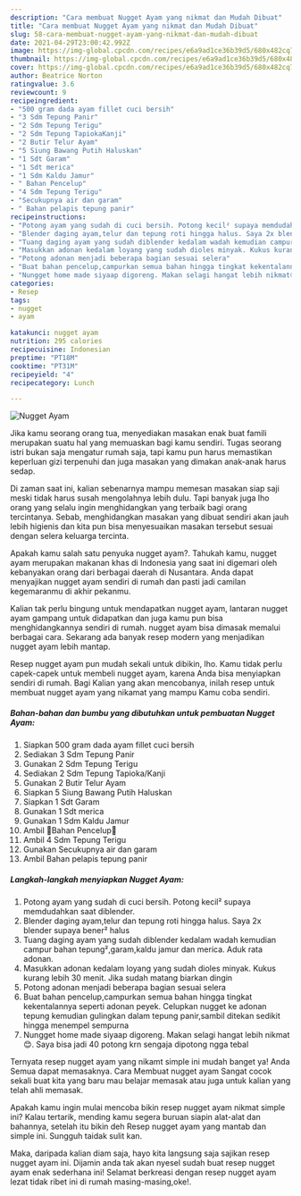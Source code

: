 ```yaml
---
description: "Cara membuat Nugget Ayam yang nikmat dan Mudah Dibuat"
title: "Cara membuat Nugget Ayam yang nikmat dan Mudah Dibuat"
slug: 58-cara-membuat-nugget-ayam-yang-nikmat-dan-mudah-dibuat
date: 2021-04-29T23:00:42.992Z
image: https://img-global.cpcdn.com/recipes/e6a9ad1ce36b39d5/680x482cq70/nugget-ayam-foto-resep-utama.jpg
thumbnail: https://img-global.cpcdn.com/recipes/e6a9ad1ce36b39d5/680x482cq70/nugget-ayam-foto-resep-utama.jpg
cover: https://img-global.cpcdn.com/recipes/e6a9ad1ce36b39d5/680x482cq70/nugget-ayam-foto-resep-utama.jpg
author: Beatrice Norton
ratingvalue: 3.6
reviewcount: 9
recipeingredient:
- "500 gram dada ayam fillet cuci bersih"
- "3 Sdm Tepung Panir"
- "2 Sdm Tepung Terigu"
- "2 Sdm Tepung TapiokaKanji"
- "2 Butir Telur Ayam"
- "5 Siung Bawang Putih Haluskan"
- "1 Sdt Garam"
- "1 Sdt merica"
- "1 Sdm Kaldu Jamur"
- " Bahan Pencelup"
- "4 Sdm Tepung Terigu"
- "Secukupnya air dan garam"
- " Bahan pelapis tepung panir"
recipeinstructions:
- "Potong ayam yang sudah di cuci bersih. Potong kecil² supaya memdudahkan saat diblender."
- "Blender daging ayam,telur dan tepung roti hingga halus. Saya 2x blender supaya bener² halus"
- "Tuang daging ayam yang sudah diblender kedalam wadah kemudian campur bahan tepung²,garam,kaldu jamur dan merica. Aduk rata adonan."
- "Masukkan adonan kedalam loyang yang sudah dioles minyak. Kukus kurang lebih 30 menit. Jika sudah matang biarkan dingin"
- "Potong adonan menjadi beberapa bagian sesuai selera"
- "Buat bahan pencelup,campurkan semua bahan hingga tingkat kekentalannya seperti adonan peyek. Celupkan nugget ke adonan tepung kemudian gulingkan dalam tepung panir,sambil ditekan sedikit hingga menempel sempurna"
- "Nungget home made siyaap digoreng. Makan selagi hangat lebih nikmat😊. Saya bisa jadi 40 potong krn sengaja dipotong ngga tebal"
categories:
- Resep
tags:
- nugget
- ayam

katakunci: nugget ayam 
nutrition: 295 calories
recipecuisine: Indonesian
preptime: "PT18M"
cooktime: "PT31M"
recipeyield: "4"
recipecategory: Lunch

---
```



![Nugget Ayam](https://img-global.cpcdn.com/recipes/e6a9ad1ce36b39d5/680x482cq70/nugget-ayam-foto-resep-utama.jpg)

Jika kamu seorang orang tua, menyediakan masakan enak buat famili merupakan suatu hal yang memuaskan bagi kamu sendiri. Tugas seorang istri bukan saja mengatur rumah saja, tapi kamu pun harus memastikan keperluan gizi terpenuhi dan juga masakan yang dimakan anak-anak harus sedap.

Di zaman  saat ini, kalian sebenarnya mampu memesan masakan siap saji meski tidak harus susah mengolahnya lebih dulu. Tapi banyak juga lho orang yang selalu ingin menghidangkan yang terbaik bagi orang tercintanya. Sebab, menghidangkan masakan yang dibuat sendiri akan jauh lebih higienis dan kita pun bisa menyesuaikan masakan tersebut sesuai dengan selera keluarga tercinta. 



Apakah kamu salah satu penyuka nugget ayam?. Tahukah kamu, nugget ayam merupakan makanan khas di Indonesia yang saat ini digemari oleh kebanyakan orang dari berbagai daerah di Nusantara. Anda dapat menyajikan nugget ayam sendiri di rumah dan pasti jadi camilan kegemaranmu di akhir pekanmu.

Kalian tak perlu bingung untuk mendapatkan nugget ayam, lantaran nugget ayam gampang untuk didapatkan dan juga kamu pun bisa menghidangkannya sendiri di rumah. nugget ayam bisa dimasak memalui berbagai cara. Sekarang ada banyak resep modern yang menjadikan nugget ayam lebih mantap.

Resep nugget ayam pun mudah sekali untuk dibikin, lho. Kamu tidak perlu capek-capek untuk membeli nugget ayam, karena Anda bisa menyiapkan sendiri di rumah. Bagi Kalian yang akan mencobanya, inilah resep untuk membuat nugget ayam yang nikamat yang mampu Kamu coba sendiri.

<!--inarticleads1-->

##### Bahan-bahan dan bumbu yang dibutuhkan untuk pembuatan Nugget Ayam:

1. Siapkan 500 gram dada ayam fillet cuci bersih
1. Sediakan 3 Sdm Tepung Panir
1. Gunakan 2 Sdm Tepung Terigu
1. Sediakan 2 Sdm Tepung Tapioka/Kanji
1. Gunakan 2 Butir Telur Ayam
1. Siapkan 5 Siung Bawang Putih Haluskan
1. Siapkan 1 Sdt Garam
1. Gunakan 1 Sdt merica
1. Gunakan 1 Sdm Kaldu Jamur
1. Ambil  🍄Bahan Pencelup🍄
1. Ambil 4 Sdm Tepung Terigu
1. Gunakan Secukupnya air dan garam
1. Ambil  Bahan pelapis tepung panir




<!--inarticleads2-->

##### Langkah-langkah menyiapkan Nugget Ayam:

1. Potong ayam yang sudah di cuci bersih. Potong kecil² supaya memdudahkan saat diblender.
1. Blender daging ayam,telur dan tepung roti hingga halus. Saya 2x blender supaya bener² halus
1. Tuang daging ayam yang sudah diblender kedalam wadah kemudian campur bahan tepung²,garam,kaldu jamur dan merica. Aduk rata adonan.
1. Masukkan adonan kedalam loyang yang sudah dioles minyak. Kukus kurang lebih 30 menit. Jika sudah matang biarkan dingin
1. Potong adonan menjadi beberapa bagian sesuai selera
1. Buat bahan pencelup,campurkan semua bahan hingga tingkat kekentalannya seperti adonan peyek. Celupkan nugget ke adonan tepung kemudian gulingkan dalam tepung panir,sambil ditekan sedikit hingga menempel sempurna
1. Nungget home made siyaap digoreng. Makan selagi hangat lebih nikmat😊. Saya bisa jadi 40 potong krn sengaja dipotong ngga tebal




Ternyata resep nugget ayam yang nikamt simple ini mudah banget ya! Anda Semua dapat memasaknya. Cara Membuat nugget ayam Sangat cocok sekali buat kita yang baru mau belajar memasak atau juga untuk kalian yang telah ahli memasak.

Apakah kamu ingin mulai mencoba bikin resep nugget ayam nikmat simple ini? Kalau tertarik, mending kamu segera buruan siapin alat-alat dan bahannya, setelah itu bikin deh Resep nugget ayam yang mantab dan simple ini. Sungguh taidak sulit kan. 

Maka, daripada kalian diam saja, hayo kita langsung saja sajikan resep nugget ayam ini. Dijamin anda tak akan nyesel sudah buat resep nugget ayam enak sederhana ini! Selamat berkreasi dengan resep nugget ayam lezat tidak ribet ini di rumah masing-masing,oke!.

